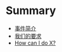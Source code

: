# Summary

* [事件简介](README.md)
* [我们的要求](first-question.md)
* [How can I do X?](second-question.md)

